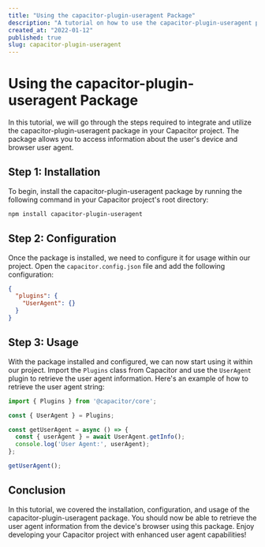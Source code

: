 ```yaml
---
title: "Using the capacitor-plugin-useragent Package"
description: "A tutorial on how to use the capacitor-plugin-useragent package in your Capacitor project."
created_at: "2022-01-12"
published: true
slug: capacitor-plugin-useragent
---
```


# Using the capacitor-plugin-useragent Package

In this tutorial, we will go through the steps required to integrate and utilize the capacitor-plugin-useragent package in your Capacitor project. The package allows you to access information about the user's device and browser user agent.

## Step 1: Installation

To begin, install the capacitor-plugin-useragent package by running the following command in your Capacitor project's root directory:

```bash
npm install capacitor-plugin-useragent
```

## Step 2: Configuration

Once the package is installed, we need to configure it for usage within our project. Open the `capacitor.config.json` file and add the following configuration:

```json
{
  "plugins": {
    "UserAgent": {}
  }
}
```

## Step 3: Usage

With the package installed and configured, we can now start using it within our project. Import the `Plugins` class from Capacitor and use the `UserAgent` plugin to retrieve the user agent information. Here's an example of how to retrieve the user agent string:

```typescript
import { Plugins } from '@capacitor/core';

const { UserAgent } = Plugins;

const getUserAgent = async () => {
  const { userAgent } = await UserAgent.getInfo();
  console.log('User Agent:', userAgent);
};

getUserAgent();
```

## Conclusion

In this tutorial, we covered the installation, configuration, and usage of the capacitor-plugin-useragent package. You should now be able to retrieve the user agent information from the device's browser using this package. Enjoy developing your Capacitor project with enhanced user agent capabilities!